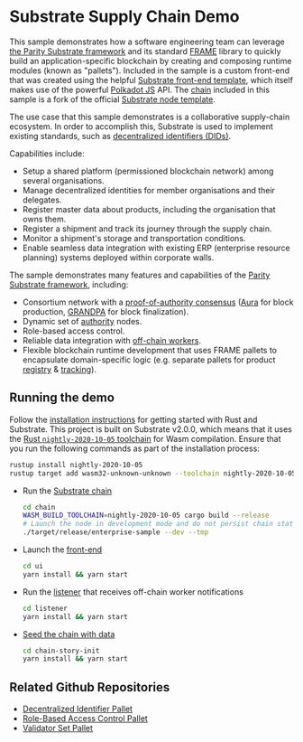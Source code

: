 # Substrate Supply Chain Demo

This sample demonstrates how a software engineering team can leverage
[the Parity Substrate framework](https://www.substrate.io/) and its standard
[FRAME](https://substrate.dev/docs/en/knowledgebase/runtime/frame) library to quickly build an
application-specific blockchain by creating and composing runtime modules (known as "pallets").
Included in the sample is a custom front-end that was created using the helpful
[Substrate front-end template](https://github.com/substrate-developer-hub/substrate-front-end-template),
which itself makes use of the powerful [Polkadot JS](https://polkadot.js.org/) API. The
[chain](chain) included in this sample is a fork of the official
[Substrate node template](https://github.com/substrate-developer-hub/substrate-node-template).

The use case that this sample demonstrates is a collaborative supply-chain ecosystem. In order to
accomplish this, Substrate is used to implement existing standards, such as
[decentralized identifiers (DIDs)](https://en.wikipedia.org/wiki/Decentralized_identifiers).

Capabilities include:

- Setup a shared platform (permissioned blockchain network) among several organisations.
- Manage decentralized identities for member organisations and their delegates.
- Register master data about products, including the organisation that owns them.
- Register a shipment and track its journey through the supply chain.
- Monitor a shipment's storage and transportation conditions.
- Enable seamless data integration with existing ERP (enterprise resource planning) systems deployed
  within corporate walls.

The sample demonstrates many features and capabilities of the
[Parity Substrate framework](https://github.com/paritytech/substrate), including:

- Consortium network with a
  [proof-of-authority consensus](https://en.wikipedia.org/wiki/Proof_of_authority)
  ([Aura](https://substrate.dev/docs/en/knowledgebase/advanced/consensus#aura) for block production,
  [GRANDPA](https://substrate.dev/docs/en/knowledgebase/advanced/consensus#grandpa) for block
  finalization).
- Dynamic set of
  [authority](https://substrate.dev/docs/en/knowledgebase/getting-started/glossary#authority) nodes.
- Role-based access control.
- Reliable data integration with
  [off-chain workers](https://substrate.dev/docs/en/knowledgebase/runtime/off-chain-workers).
- Flexible blockchain runtime development that uses FRAME pallets to encapsulate domain-specific
  logic (e.g. separate pallets for product [registry](chain/pallets/registrar) &
  [tracking](https://github.com/stiiifff/pallet-product-tracking)).

## Running the demo

Follow the [installation instructions](https://substrate.dev/docs/en/knowledgebase/getting-started/)
for getting started with Rust and Substrate. This project is built on Substrate v2.0.0, which means
that it uses the
[Rust `nightly-2020-10-05` toolchain](https://substrate.dev/docs/en/knowledgebase/getting-started/#rust-nightly-toolchain)
for Wasm compilation. Ensure that you run the following commands as part of the installation
process:

```bash
rustup install nightly-2020-10-05
rustup target add wasm32-unknown-unknown --toolchain nightly-2020-10-05
```

- Run the [Substrate chain](chain)

  ```bash
  cd chain
  WASM_BUILD_TOOLCHAIN=nightly-2020-10-05 cargo build --release
  # Launch the node in development mode and do not persist chain state
  ./target/release/enterprise-sample --dev --tmp
  ```

- Launch the [front-end](ui)

  ```bash
  cd ui
  yarn install && yarn start
  ```

- Run the [listener](listener) that receives off-chain worker notifications

  ```bash
  cd listener
  yarn install && yarn start
  ```

- [Seed the chain with data](chain-story-init)

  ```bash
  cd chain-story-init
  yarn install && yarn start
  ```

## Related Github Repositories

- [Decentralized Identifier Pallet](https://github.com/substrate-developer-hub/pallet-did)
- [Role-Based Access Control Pallet](https://github.com/gautamdhameja/substrate-rbac)
- [Validator Set Pallet](https://github.com/gautamdhameja/substrate-validator-set)
